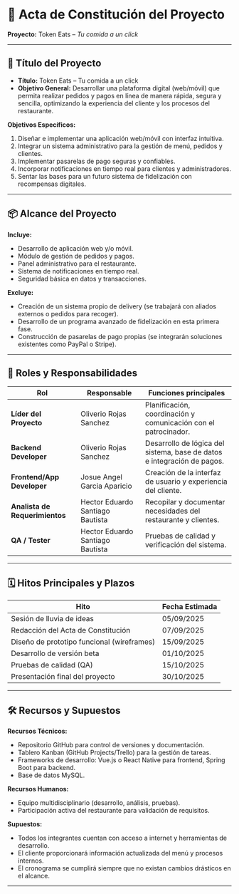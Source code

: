 # 🍴 Acta de Constitución del Proyecto  
**Proyecto:** Token Eats – *Tu comida a un click*  

---

## 🎯 Título  del Proyecto
- **Título:** Token Eats – Tu comida a un click  
- **Objetivo General:** Desarrollar una plataforma digital (web/móvil) que permita realizar pedidos y pagos en línea de manera rápida, segura y sencilla, optimizando la experiencia del cliente y los procesos del restaurante.  

**Objetivos Específicos:**  
1. Diseñar e implementar una aplicación web/móvil con interfaz intuitiva.  
2. Integrar un sistema administrativo para la gestión de menú, pedidos y clientes.  
3. Implementar pasarelas de pago seguras y confiables.  
4. Incorporar notificaciones en tiempo real para clientes y administradores.  
5. Sentar las bases para un futuro sistema de fidelización con recompensas digitales.  

---

## 📦 Alcance del Proyecto
**Incluye:**  
- Desarrollo de aplicación web y/o móvil.  
- Módulo de gestión de pedidos y pagos.  
- Panel administrativo para el restaurante.  
- Sistema de notificaciones en tiempo real.  
- Seguridad básica en datos y transacciones.  

**Excluye:**  
- Creación de un sistema propio de delivery (se trabajará con aliados externos o pedidos para recoger).  
- Desarrollo de un programa avanzado de fidelización en esta primera fase.  
- Construcción de pasarelas de pago propias (se integrarán soluciones existentes como PayPal o Stripe).  

---

## 👥 Roles y Responsabilidades
| Rol                      | Responsable | Funciones principales |
|--------------------------|-------------|-----------------------|
| **Líder del Proyecto**   | Oliverio Rojas Sanchez    | Planificación, coordinación y comunicación con el patrocinador. |
| **Backend Developer**    | Oliverio Rojas Sanchez    | Desarrollo de lógica del sistema, base de datos e integración de pagos. |
| **Frontend/App Developer** | Josue Angel Garcia Aparicio  | Creación de la interfaz de usuario y experiencia del cliente. |
| **Analista de Requerimientos** | Hector Eduardo Santiago Bautista | Recopilar y documentar necesidades del restaurante y clientes. |
| **QA / Tester**          | Hector Eduardo Santiago Bautista    | Pruebas de calidad y verificación del sistema. |

---

## 🗓️ Hitos Principales y Plazos
| Hito                                    | Fecha Estimada |
|-----------------------------------------|----------------|
| Sesión de lluvia de ideas               | 05/09/2025     |
| Redacción del Acta de Constitución       | 07/09/2025     |
| Diseño de prototipo funcional (wireframes) | 15/09/2025  |
| Desarrollo de versión beta              | 01/10/2025     |
| Pruebas de calidad (QA)                 | 15/10/2025     |
| Presentación final del proyecto         | 30/10/2025     |

---

## 🛠️ Recursos y Supuestos

**Recursos Técnicos:**  
- Repositorio GitHub para control de versiones y documentación.  
- Tablero Kanban (GitHub Projects/Trello) para la gestión de tareas.  
- Frameworks de desarrollo: Vue.js o React Native para frontend, Spring Boot para backend.  
- Base de datos MySQL.  

**Recursos Humanos:**  
- Equipo multidisciplinario (desarrollo, análisis, pruebas).  
- Participación activa del restaurante para validación de requisitos.  

**Supuestos:**  
- Todos los integrantes cuentan con acceso a internet y herramientas de desarrollo.  
- El cliente proporcionará información actualizada del menú y procesos internos.  
- El cronograma se cumplirá siempre que no existan cambios drásticos en el alcance.  

---


